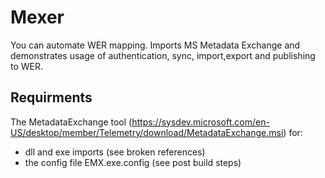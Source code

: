 # Mexer
You can automate WER mapping.  Imports MS Metadata Exchange and demonstrates usage of authentication, sync, import,export and publishing to WER.

## Requirments
The MetadataExchange tool (https://sysdev.microsoft.com/en-US/desktop/member/Telemetry/download/MetadataExchange.msi) for:
 - dll and exe imports (see broken references)
 - the config file EMX.exe.config (see post build steps)

